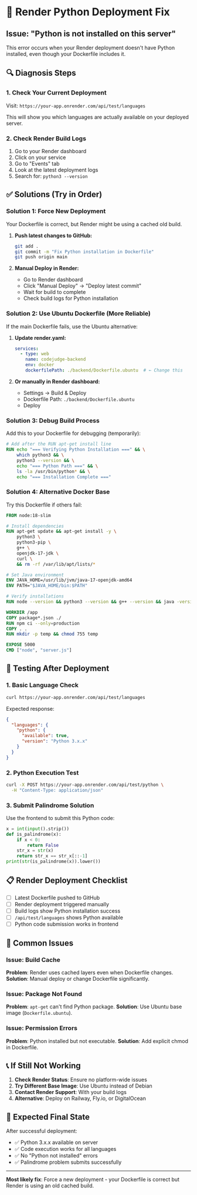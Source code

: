 # 🐍 Render Python Deployment Fix

## Issue: "Python is not installed on this server"

This error occurs when your Render deployment doesn't have Python installed, even though your Dockerfile includes it.

## 🔍 Diagnosis Steps

### 1. Check Your Current Deployment
Visit: `https://your-app.onrender.com/api/test/languages`

This will show you which languages are actually available on your deployed server.

### 2. Check Render Build Logs
1. Go to your Render dashboard
2. Click on your service
3. Go to "Events" tab
4. Look at the latest deployment logs
5. Search for: `python3 --version`

## ✅ Solutions (Try in Order)

### Solution 1: Force New Deployment
Your Dockerfile is correct, but Render might be using a cached old build.

1. **Push latest changes to GitHub:**
   ```bash
   git add .
   git commit -m "Fix Python installation in Dockerfile"
   git push origin main
   ```

2. **Manual Deploy in Render:**
   - Go to Render dashboard
   - Click "Manual Deploy" → "Deploy latest commit"
   - Wait for build to complete
   - Check build logs for Python installation

### Solution 2: Use Ubuntu Dockerfile (More Reliable)
If the main Dockerfile fails, use the Ubuntu alternative:

1. **Update render.yaml:**
   ```yaml
   services:
     - type: web
       name: codejudge-backend
       env: docker
       dockerfilePath: ./backend/Dockerfile.ubuntu  # ← Change this
   ```

2. **Or manually in Render dashboard:**
   - Settings → Build & Deploy
   - Dockerfile Path: `./backend/Dockerfile.ubuntu`
   - Deploy

### Solution 3: Debug Build Process
Add this to your Dockerfile for debugging (temporarily):

```dockerfile
# Add after the RUN apt-get install line
RUN echo "=== Verifying Python Installation ===" && \
    which python3 && \
    python3 --version && \
    echo "=== Python Path ===" && \
    ls -la /usr/bin/python* && \
    echo "=== Installation Complete ==="
```

### Solution 4: Alternative Docker Base
Try this Dockerfile if others fail:

```dockerfile
FROM node:18-slim

# Install dependencies
RUN apt-get update && apt-get install -y \
    python3 \
    python3-pip \
    g++ \
    openjdk-17-jdk \
    curl \
    && rm -rf /var/lib/apt/lists/*

# Set Java environment
ENV JAVA_HOME=/usr/lib/jvm/java-17-openjdk-amd64
ENV PATH="$JAVA_HOME/bin:$PATH"

# Verify installations
RUN node --version && python3 --version && g++ --version && java -version

WORKDIR /app
COPY package*.json ./
RUN npm ci --only=production
COPY . .
RUN mkdir -p temp && chmod 755 temp

EXPOSE 5000
CMD ["node", "server.js"]
```

## 🧪 Testing After Deployment

### 1. Basic Language Check
```bash
curl https://your-app.onrender.com/api/test/languages
```

Expected response:
```json
{
  "languages": {
    "python": {
      "available": true,
      "version": "Python 3.x.x"
    }
  }
}
```

### 2. Python Execution Test
```bash
curl -X POST https://your-app.onrender.com/api/test/python \
  -H "Content-Type: application/json"
```

### 3. Submit Palindrome Solution
Use the frontend to submit this Python code:
```python
x = int(input().strip())
def is_palindrome(x):
    if x < 0:
        return False
    str_x = str(x)
    return str_x == str_x[::-1]
print(str(is_palindrome(x)).lower())
```

## 📋 Render Deployment Checklist

- [ ] Latest Dockerfile pushed to GitHub
- [ ] Render deployment triggered manually
- [ ] Build logs show Python installation success
- [ ] `/api/test/languages` shows Python available
- [ ] Python code submission works in frontend

## 🚨 Common Issues

### Issue: Build Cache
**Problem**: Render uses cached layers even when Dockerfile changes.
**Solution**: Manual deploy or change Dockerfile significantly.

### Issue: Package Not Found
**Problem**: `apt-get` can't find Python package.
**Solution**: Use Ubuntu base image (`Dockerfile.ubuntu`).

### Issue: Permission Errors
**Problem**: Python installed but not executable.
**Solution**: Add explicit chmod in Dockerfile.

## 📞 If Still Not Working

1. **Check Render Status**: Ensure no platform-wide issues
2. **Try Different Base Image**: Use Ubuntu instead of Debian
3. **Contact Render Support**: With your build logs
4. **Alternative**: Deploy on Railway, Fly.io, or DigitalOcean

## 🎯 Expected Final State

After successful deployment:
- ✅ Python 3.x.x available on server
- ✅ Code execution works for all languages
- ✅ No "Python not installed" errors
- ✅ Palindrome problem submits successfully

---

**Most likely fix**: Force a new deployment - your Dockerfile is correct but Render is using an old cached build.
